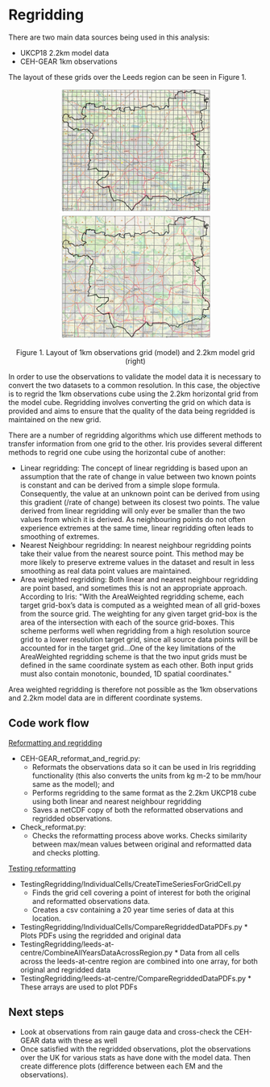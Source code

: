 # Regridding

There are two main data sources being used in this analysis:
* UKCP18 2.2km model data
* CEH-GEAR 1km observations

The layout of these grids over the Leeds region can be seen in Figure 1. 

<p align="center">
  <img src="Figs/1km_grid.png" width="300"  title="Original 1km grid" />
  <img src="Figs/2.2km_grid.png" width="300"  title="Regridded 2.2km grid" />
</p>
<p align="center"> Figure 1. Layout of 1km observations grid (model) and 2.2km model grid (right) <p align="center">

In order to use the observations to validate the model data it is necessary to convert the two datasets to a common resolution.  In this case, the objective is to regrid the 1km observations cube using the 2.2km horizontal grid from the model cube. Regridding involves converting the grid on which data is provided and aims to ensure that the quality of the data being regridded is maintained on the new grid.

There are a number of regridding algorithms which use different methods to transfer information from one grid to the other. Iris provides several different methods to regrid one cube using the horizontal cube of another:
* Linear regridding: The concept of linear regridding is based upon an assumption that the rate of change in value between two known points is constant and can be derived from a simple slope formula. Consequently, the value at an unknown point can be derived from using this gradient (/rate of change) between its closest two points. The value derived from linear regridding will only ever be smaller than the two values from which it is derived. As neighbouring points do not often experience extremes at the same time, linear regridding often leads to smoothing of extremes. 
* Nearest Neighbour regridding: In nearest neighbour regridding points take their value from the nearest source point. This method may be more likely to preserve extreme values in the dataset and result in less smoothing as real data point values are maintained. 
* Area weighted regridding: Both linear and nearest neighbour regridding are point based, and sometimes this is not an appropriate approach. According to Iris: "With the AreaWeighted regridding scheme, each target grid-box’s data is computed as a weighted mean of all grid-boxes from the source grid. The weighting for any given target grid-box is the area of the intersection with each of the source grid-boxes. This scheme performs well when regridding from a high resolution source grid to a lower resolution target grid, since all source data points will be accounted for in the target grid...One of the key limitations of the AreaWeighted regridding scheme is that the two input grids must be defined in the same coordinate system as each other. Both input grids must also contain monotonic, bounded, 1D spatial coordinates."

Area weighted regridding is therefore not possible as the 1km observations and 2.2km model data are in different coordinate systems.

## Code work flow
<ins> Reformatting and regridding </ins>
* CEH-GEAR_reformat_and_regrid.py:   
  * Reformats the observations data so it can be used in Iris regridding functionality (this also converts the units from kg m-2 to be mm/hour same as the model); and
  * Performs regridding to the same format as the 2.2km UKCP18 cube using both linear and nearest neighbour regridding
  * Saves a netCDF copy of both the reformatted observations and regridded observations.
* Check_reformat.py: 
  * Checks the reformatting process above works. Checks similarity between max/mean values between original and reformatted data and checks plotting.

<ins> Testing reformatting </ins>
* TestingRegridding/IndividualCells/CreateTimeSeriesForGridCell.py
     * Finds the grid cell covering a point of interest for both the original and reformatted observations data.  
     * Creates a csv containing a 20 year time series of data at this location.   
* TestingRegridding/IndividualCells/CompareRegriddedDataPDFs.py
      * Plots PDFs using the regridded and original data
* TestingRegridding/leeds-at-centre/CombineAllYearsDataAcrossRegion.py
      * Data from all cells across the leeds-at-centre region are combined into one array, for both original and regridded data
* TestingRegridding/leeds-at-centre/CompareRegriddedDataPDFs.py
      * These arrays are used to plot PDFs 

## Next steps
* Look at observations from rain gauge data and cross-check the CEH-GEAR data with these as well
* Once satisfied with the regridded observations, plot the observations over the UK for various stats as have done with the model data. Then create difference plots (difference between each EM and the observations).

